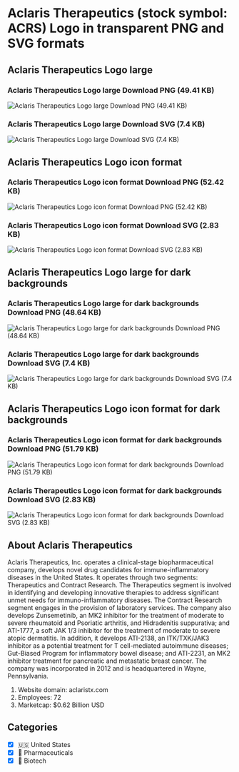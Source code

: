 # Aclaris Therapeutics (stock symbol: ACRS) Logo in transparent PNG and SVG formats

## Aclaris Therapeutics Logo large

### Aclaris Therapeutics Logo large Download PNG (49.41 KB)

![Aclaris Therapeutics Logo large Download PNG (49.41 KB)](/img/orig/ACRS_BIG-121ed3fe.png)

### Aclaris Therapeutics Logo large Download SVG (7.4 KB)

![Aclaris Therapeutics Logo large Download SVG (7.4 KB)](/img/orig/ACRS_BIG-f84b3f7a.svg)

## Aclaris Therapeutics Logo icon format

### Aclaris Therapeutics Logo icon format Download PNG (52.42 KB)

![Aclaris Therapeutics Logo icon format Download PNG (52.42 KB)](/img/orig/ACRS-3d175b23.png)

### Aclaris Therapeutics Logo icon format Download SVG (2.83 KB)

![Aclaris Therapeutics Logo icon format Download SVG (2.83 KB)](/img/orig/ACRS-f01d67ba.svg)

## Aclaris Therapeutics Logo large for dark backgrounds

### Aclaris Therapeutics Logo large for dark backgrounds Download PNG (48.64 KB)

![Aclaris Therapeutics Logo large for dark backgrounds Download PNG (48.64 KB)](/img/orig/ACRS_BIG.D-172009cb.png)

### Aclaris Therapeutics Logo large for dark backgrounds Download SVG (7.4 KB)

![Aclaris Therapeutics Logo large for dark backgrounds Download SVG (7.4 KB)](/img/orig/ACRS_BIG.D-621f3782.svg)

## Aclaris Therapeutics Logo icon format for dark backgrounds

### Aclaris Therapeutics Logo icon format for dark backgrounds Download PNG (51.79 KB)

![Aclaris Therapeutics Logo icon format for dark backgrounds Download PNG (51.79 KB)](/img/orig/ACRS.D-6a863d06.png)

### Aclaris Therapeutics Logo icon format for dark backgrounds Download SVG (2.83 KB)

![Aclaris Therapeutics Logo icon format for dark backgrounds Download SVG (2.83 KB)](/img/orig/ACRS.D-03474a21.svg)

## About Aclaris Therapeutics

Aclaris Therapeutics, Inc. operates a clinical-stage biopharmaceutical company, develops novel drug candidates for immune-inflammatory diseases in the United States. It operates through two segments: Therapeutics and Contract Research. The Therapeutics segment is involved in identifying and developing innovative therapies to address significant unmet needs for immuno-inflammatory diseases. The Contract Research segment engages in the provision of laboratory services. The company also develops Zunsemetinib, an MK2 inhibitor for the treatment of moderate to severe rheumatoid and Psoriatic arthritis, and Hidradenitis suppurativa; and ATI-1777, a soft JAK 1/3 inhibitor for the treatment of moderate to severe atopic dermatitis. In addition, it develops ATI-2138, an ITK/TXK/JAK3 inhibitor as a potential treatment for T cell-mediated autoimmune diseases; Gut-Biased Program for inflammatory bowel disease; and ATI-2231, an MK2 inhibitor treatment for pancreatic and metastatic breast cancer. The company was incorporated in 2012 and is headquartered in Wayne, Pennsylvania.

1. Website domain: aclaristx.com
2. Employees: 72
3. Marketcap: $0.62 Billion USD


## Categories
- [x] 🇺🇸 United States
- [x] 💊 Pharmaceuticals
- [x] 🧬 Biotech
